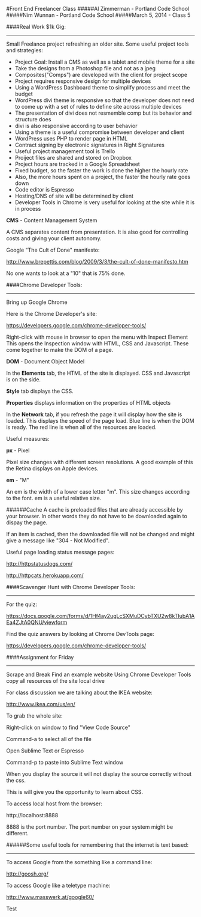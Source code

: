 #Front End Freelancer Class
#####Al Zimmerman - Portland Code School
#####Nim Wunnan - Portland Code School
#####March 5, 2014 - Class 5

####Real Work $1k Gig:
____________________________________________________________________________
Small Freelance project refreshing an older site.
Some useful project tools and strategies:

* Project Goal:  Install a CMS as well as a tablet and mobile theme for a site
* Take the designs from a Photoshop file and not as a jpeg
* Composites("Comps") are developed with the client for project scope
* Project requires responsive design for multiple devices
* Using a WordPress Dashboard theme to simplify process and meet the budget
* WordPress divi theme is responsive so that the developer does not  need to come up with a set of rules to define site across multiple devices
* The presentation of divi does not resmemble comp but its behavior and structure does
* divi is also responsive according to user behavior
* Using a theme is a useful compromise between developer and client
* WordPress uses PHP to render page in HTML
* Contract signing by electronic signatures in Right Signatures
* Useful project management tool is Trello
* Proiject files are shared and stored on Dropbox
* Project hours are tracked in a Google Spreadsheet
* Fixed budget, so the faster the work is done the higher the hourly rate
* Also, the more hours spent on a project, the faster the hourly rate goes down
* Code editor is Espresso
* Hosting/DNS of site will be determined by client
* Developer Tools in Chrome is very useful for looking at the site while it is in process

**CMS** - Content Management System

A CMS separates content from presentation.  It is also good for controlling costs and giving your client autonomy.


Google "The Cult of Done" manifesto:

http://www.brepettis.com/blog/2009/3/3/the-cult-of-done-manifesto.htm

No one wants to look at a "10" that is 75% done.


####Chrome Developer Tools:
____________________________________________________________________________

Bring up Google Chrome

Here is the Chrome Developer's site:

https://developers.google.com/chrome-developer-tools/

Right-click with mouse in browser to open the menu with Inspect Element
This opens the Inspection window with HTML, CSS and Javascript.  These come together to make the DOM of a page.

**DOM** - Document Object Model

In the **Elements** tab, the HTML of the site is displayed. CSS and Javascript is on the side.

**Style** tab displays the CSS.

**Properties** displays information on the properties of HTML objects

In the **Network** tab, if you refresh the page it will display how the site is loaded. This displays the speed of the page load.  Blue line is when the DOM is ready.  The red line is when all of the resources are loaded.

Useful measures:

**px** - Pixel 

Pixel size changes with different screen resolutions.  A good example of this the Retina displays on Apple devices.

**em** - "M"

An em is the width of a lower case letter "m".  This size changes according to the font. em is a useful relative size.

######Cache
A cache is preloaded files that are already accessible by your browser.  In other words they do not have to be downloaded again to dispay the page.

If an item is cached, then the downloaded file will not be changed and might give a message like "304 - Not Modified".

Useful page loading status message pages:

http://httpstatusdogs.com/

http://httpcats.herokuapp.com/


####Scavenger Hunt with Chrome Developer Tools:
____________________________________________________________________________

For the quiz:

https://docs.google.com/forms/d/1Hf4ay2ugLcSXMuDCybTXU2w8kTIubA1AEa4ZJtA0QNU/viewform

Find the quiz answers by looking at Chrome DevTools page:

https://developers.google.com/chrome-developer-tools/



####Assignment for Friday
____________________________________________________________________________

Scrape and Break
Find an example website
Using Chrome Developer Tools copy all resources of the site local drive

For class discussion we are talking about the IKEA website:

http://www.ikea.com/us/en/

To grab the whole site:

Right-click on window to find "View Code Source"

Command-a to select all of the file

Open Sublime Text or Espresso

Command-p to paste into Sublime Text window

When you display the source it will not display the source correctly without the css.

This is will give you the opportunity to learn about CSS.

To access local host from the browser:

http://localhost:8888

8888 is the port number.  The port number on your system might be different.


######Some useful tools for remembering that the internet is text based:
____________________________________________________________________________
To access Google from the something like a command line:

http://goosh.org/

To access Google like a teletype machine:

http://www.masswerk.at/google60/




Test        





